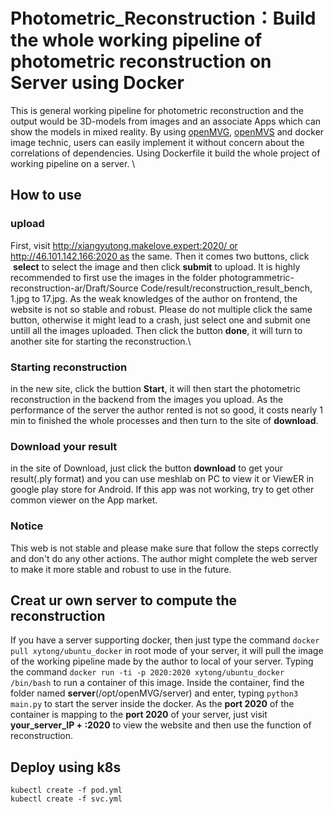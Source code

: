 #  Photometric_Reconstruction：Build the whole working pipeline of photometric reconstruction on Server using Docker
This is general working pipeline for photometric reconstruction and the output would be 3D-models from images and an associate Apps which can show the 
models in mixed reality. By using [openMVG](https://github.com/openMVG/openMVG), [openMVS](https://github.com/cdcseacave/openMVS) and docker image technic, 
users can easily implement it without concern about the correlations of dependencies. Using Dockerfile it build the whole project of working pipeline on a server. \\

## How to use
### upload
First, visit http://xiangyutong.makelove.expert:2020/ or http://46.101.142.166:2020 as the same.
Then it comes two buttons, click  **select** to select the image and then click **submit** to upload. It is highly recommended to first use the images in the folder photogrammetric-reconstruction-ar/Draft/Source Code/result/reconstruction_result_bench, 1.jpg to 17.jpg. As the weak knowledges of the author on frontend, the website is not so stable and robust. Please do not multiple click the same button, otherwise it might lead to a crash, just select one and submit one untill all the images uploaded. Then click the button **done**, it will turn to another site for starting the reconstruction.\\

### Starting reconstruction
in the new site, click the buttion **Start**, it will then start the photometric reconstruction in the backend from the images you upload. As the performance of the server the author rented is not so good, it costs nearly 1 min to finished the whole processes and then turn to the site of **download**.

### Download your result
in the site of Download, just click the button **download** to get your result(.ply format) and you can use meshlab on PC to view it or ViewER in google play store for Android. If this app was not working, try to get other common viewer on the App market.

### Notice
This web is not stable and please make sure that follow the steps correctly and don't do any other actions. The author might complete the web server to make it more stable and robust to use in the future.

## Creat ur own server to compute the reconstruction
If you have a server supporting docker, then just type the command `docker pull xytong/ubuntu_docker` in root mode of your server, it will pull the image of the working pipeline made by the author to local of your server. Typing the command `docker run -ti -p 2020:2020 xytong/ubuntu_docker /bin/bash` to run a container of this image. Inside the container, find the folder named **server**(/opt/openMVG/server) and enter, typing `python3 main.py` to start the server inside the docker. As the **port 2020** of the container is mapping to the **port 2020** of your server, just visit **your_server_IP + :2020** to view the website and then use the function of reconstruction.

## Deploy using k8s
`kubectl create -f pod.yml`  
`kubectl create -f svc.yml`
